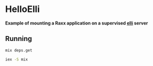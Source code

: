 # HelloElli

**Example of mounting a Raxx application on a supervised [elli](https://github.com/knutin/elli) server**

## Running

```bash
mix deps.get

iex -S mix
```
